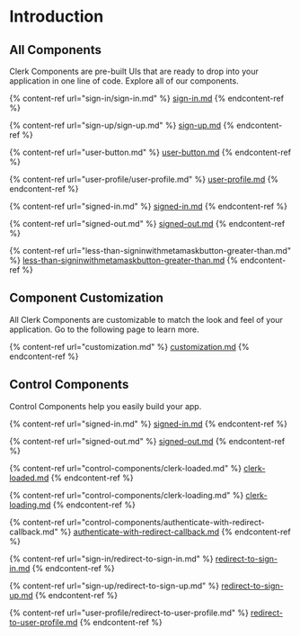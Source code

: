 # Introduction

## All Components

Clerk Components are pre-built UIs that are ready to drop into your application in one line of code.  Explore all of our components.

{% content-ref url="sign-in/sign-in.md" %}
[sign-in.md](sign-in/sign-in.md)
{% endcontent-ref %}

{% content-ref url="sign-up/sign-up.md" %}
[sign-up.md](sign-up/sign-up.md)
{% endcontent-ref %}

{% content-ref url="user-button.md" %}
[user-button.md](user-button.md)
{% endcontent-ref %}

{% content-ref url="user-profile/user-profile.md" %}
[user-profile.md](user-profile/user-profile.md)
{% endcontent-ref %}

{% content-ref url="signed-in.md" %}
[signed-in.md](signed-in.md)
{% endcontent-ref %}

{% content-ref url="signed-out.md" %}
[signed-out.md](signed-out.md)
{% endcontent-ref %}

{% content-ref url="less-than-signinwithmetamaskbutton-greater-than.md" %}
[less-than-signinwithmetamaskbutton-greater-than.md](less-than-signinwithmetamaskbutton-greater-than.md)
{% endcontent-ref %}

## Component Customization

All Clerk Components are customizable to match the look and feel of your application.  Go to the following page to learn more.

{% content-ref url="customization.md" %}
[customization.md](customization.md)
{% endcontent-ref %}

## Control Components

Control Components help you easily build your app.

{% content-ref url="signed-in.md" %}
[signed-in.md](signed-in.md)
{% endcontent-ref %}

{% content-ref url="signed-out.md" %}
[signed-out.md](signed-out.md)
{% endcontent-ref %}

{% content-ref url="control-components/clerk-loaded.md" %}
[clerk-loaded.md](control-components/clerk-loaded.md)
{% endcontent-ref %}

{% content-ref url="control-components/clerk-loading.md" %}
[clerk-loading.md](control-components/clerk-loading.md)
{% endcontent-ref %}

{% content-ref url="control-components/authenticate-with-redirect-callback.md" %}
[authenticate-with-redirect-callback.md](control-components/authenticate-with-redirect-callback.md)
{% endcontent-ref %}

{% content-ref url="sign-in/redirect-to-sign-in.md" %}
[redirect-to-sign-in.md](sign-in/redirect-to-sign-in.md)
{% endcontent-ref %}

{% content-ref url="sign-up/redirect-to-sign-up.md" %}
[redirect-to-sign-up.md](sign-up/redirect-to-sign-up.md)
{% endcontent-ref %}

{% content-ref url="user-profile/redirect-to-user-profile.md" %}
[redirect-to-user-profile.md](user-profile/redirect-to-user-profile.md)
{% endcontent-ref %}
